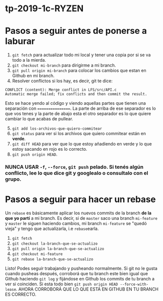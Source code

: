 # tp-2019-1c-RYZEN
# Pasos a seguir antes de ponerse a laburar

1. `git fetch` para actualizar todo mi local y tener una copia por si se va todo a la mierda.
2. `git checkout mi-branch` para dirigirme a mi branch.
3. `git pull origin mi-branch` para colocar los cambios que estan en Github en mi branch.
4. Resolver conflictos si los hay, es decir, git te dice:
```
CONFLICT (content): Merge conflict in LFS/src/API.c
Automatic merge failed; fix conflicts and then commit the result.
```
Esto se hace yendo al código y viendo aquellas partes que tienen una separación con `===============`. La parte de arriba de ese separador es lo que vos tenes y la parte de abajo esta el otro separador es lo que quiere cambiar lo que acabas de pullear.

5. `git add los-archivos-que-quiero-commitear`
6. `git status` para ver si los archivos que quiero commitear están en **verde**.
7. `git diff HEAD` para ver que lo que estoy añadiendo en verde y lo que estoy sacando en rojo es lo correcto.
8. `git push origin HEAD`.

### NUNCA USAR `-f`, `--force`, `git push` pelado. Si tenés algún conflicto, lee lo que dice git y googlealo o consultalo con el grupo.

# Pasos a seguir para hacer un rebase

Un `rebase` es básicamente aplicar los nuevos commits de la branch **de la que yo partí** a mi branch. Es decir, si de `master` saco una branch `mi-feature` y `master` le siguen haciendo cambios, mi branch `mi-feature` se "quedó vieja" y tengo que actualizarla, i.e `rebase`earla.

1. `git fetch`
2. `git checkout la-branch-que-se-actualizo`
3. `git pull origin la-branch-que-se-actualizo`
4. `git checkout mi-feature`
5. `git rebase la-branch-que-se-actualizo`

Listo! Podes seguír trabajando y pusheando normalmente. Si git no le gusta cuando pusheas después, corroborá que tu branch este bien igual que Github haciendo `git log` y fijándose en Github los commits de tu branch a ver si coinciden. Si esta todo bien `git push origin HEAD --force-with-lease`. AHORA CORROBORÁ QUE LO QUE ESTÁ EN GITHUB EN TU BRANCH ES CORRECTO.
